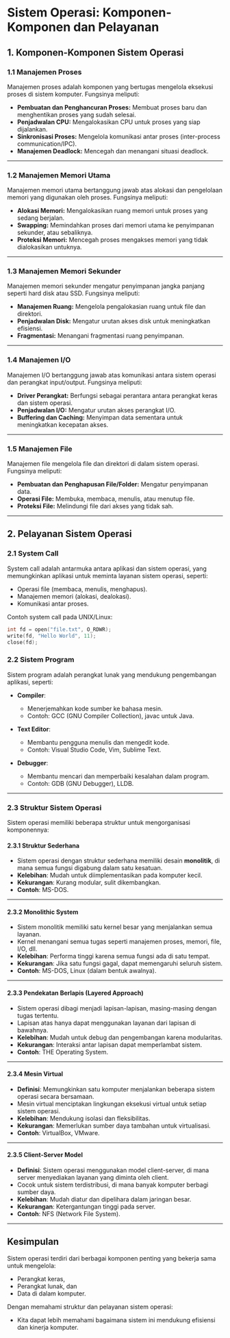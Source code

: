 # Sistem Operasi: Komponen-Komponen dan Pelayanan

## 1. Komponen-Komponen Sistem Operasi

### 1.1 Manajemen Proses
Manajemen proses adalah komponen yang bertugas mengelola eksekusi proses di sistem komputer. Fungsinya meliputi:
- **Pembuatan dan Penghancuran Proses:** Membuat proses baru dan menghentikan proses yang sudah selesai.
- **Penjadwalan CPU:** Mengalokasikan CPU untuk proses yang siap dijalankan.
- **Sinkronisasi Proses:** Mengelola komunikasi antar proses (inter-process communication/IPC).
- **Manajemen Deadlock:** Mencegah dan menangani situasi deadlock.

---

### 1.2 Manajemen Memori Utama
Manajemen memori utama bertanggung jawab atas alokasi dan pengelolaan memori yang digunakan oleh proses. Fungsinya meliputi:
- **Alokasi Memori:** Mengalokasikan ruang memori untuk proses yang sedang berjalan.
- **Swapping:** Memindahkan proses dari memori utama ke penyimpanan sekunder, atau sebaliknya.
- **Proteksi Memori:** Mencegah proses mengakses memori yang tidak dialokasikan untuknya.

---

### 1.3 Manajemen Memori Sekunder
Manajemen memori sekunder mengatur penyimpanan jangka panjang seperti hard disk atau SSD. Fungsinya meliputi:
- **Manajemen Ruang:** Mengelola pengalokasian ruang untuk file dan direktori.
- **Penjadwalan Disk:** Mengatur urutan akses disk untuk meningkatkan efisiensi.
- **Fragmentasi:** Menangani fragmentasi ruang penyimpanan.

---

### 1.4 Manajemen I/O
Manajemen I/O bertanggung jawab atas komunikasi antara sistem operasi dan perangkat input/output. Fungsinya meliputi:
- **Driver Perangkat:** Berfungsi sebagai perantara antara perangkat keras dan sistem operasi.
- **Penjadwalan I/O:** Mengatur urutan akses perangkat I/O.
- **Buffering dan Caching:** Menyimpan data sementara untuk meningkatkan kecepatan akses.

---

### 1.5 Manajemen File
Manajemen file mengelola file dan direktori di dalam sistem operasi. Fungsinya meliputi:
- **Pembuatan dan Penghapusan File/Folder:** Mengatur penyimpanan data.
- **Operasi File:** Membuka, membaca, menulis, atau menutup file.
- **Proteksi File:** Melindungi file dari akses yang tidak sah.

---

## 2. Pelayanan Sistem Operasi

### 2.1 System Call
System call adalah antarmuka antara aplikasi dan sistem operasi, yang memungkinkan aplikasi untuk meminta layanan sistem operasi, seperti:
- Operasi file (membaca, menulis, menghapus).
- Manajemen memori (alokasi, dealokasi).
- Komunikasi antar proses.

Contoh system call pada UNIX/Linux:
```c
int fd = open("file.txt", O_RDWR);
write(fd, "Hello World", 11);
close(fd);
```

### 2.2 Sistem Program
Sistem program adalah perangkat lunak yang mendukung pengembangan aplikasi, seperti:

- **Compiler**: 
  - Menerjemahkan kode sumber ke bahasa mesin.
  - Contoh: GCC (GNU Compiler Collection), javac untuk Java.
  
- **Text Editor**: 
  - Membantu pengguna menulis dan mengedit kode.
  - Contoh: Visual Studio Code, Vim, Sublime Text.

- **Debugger**: 
  - Membantu mencari dan memperbaiki kesalahan dalam program.
  - Contoh: GDB (GNU Debugger), LLDB.

---

### 2.3 Struktur Sistem Operasi
Sistem operasi memiliki beberapa struktur untuk mengorganisasi komponennya:

#### 2.3.1 Struktur Sederhana
- Sistem operasi dengan struktur sederhana memiliki desain **monolitik**, di mana semua fungsi digabung dalam satu kesatuan.
- **Kelebihan**: Mudah untuk diimplementasikan pada komputer kecil.
- **Kekurangan**: Kurang modular, sulit dikembangkan.
- **Contoh**: MS-DOS.

---

#### 2.3.2 Monolithic System
- Sistem monolitik memiliki satu kernel besar yang menjalankan semua layanan.
- Kernel menangani semua tugas seperti manajemen proses, memori, file, I/O, dll.
- **Kelebihan**: Performa tinggi karena semua fungsi ada di satu tempat.
- **Kekurangan**: Jika satu fungsi gagal, dapat memengaruhi seluruh sistem.
- **Contoh**: MS-DOS, Linux (dalam bentuk awalnya).

---

#### 2.3.3 Pendekatan Berlapis (Layered Approach)
- Sistem operasi dibagi menjadi lapisan-lapisan, masing-masing dengan tugas tertentu.
- Lapisan atas hanya dapat menggunakan layanan dari lapisan di bawahnya.
- **Kelebihan**: Mudah untuk debug dan pengembangan karena modularitas.
- **Kekurangan**: Interaksi antar lapisan dapat memperlambat sistem.
- **Contoh**: THE Operating System.

---

#### 2.3.4 Mesin Virtual
- **Definisi**: Memungkinkan satu komputer menjalankan beberapa sistem operasi secara bersamaan.
- Mesin virtual menciptakan lingkungan eksekusi virtual untuk setiap sistem operasi.
- **Kelebihan**: Mendukung isolasi dan fleksibilitas.
- **Kekurangan**: Memerlukan sumber daya tambahan untuk virtualisasi.
- **Contoh**: VirtualBox, VMware.

---

#### 2.3.5 Client-Server Model
- **Definisi**: Sistem operasi menggunakan model client-server, di mana server menyediakan layanan yang diminta oleh client.
- Cocok untuk sistem terdistribusi, di mana banyak komputer berbagi sumber daya.
- **Kelebihan**: Mudah diatur dan dipelihara dalam jaringan besar.
- **Kekurangan**: Ketergantungan tinggi pada server.
- **Contoh**: NFS (Network File System).

---

## Kesimpulan
Sistem operasi terdiri dari berbagai komponen penting yang bekerja sama untuk mengelola:
- Perangkat keras,
- Perangkat lunak, dan
- Data di dalam komputer.

Dengan memahami struktur dan pelayanan sistem operasi:
- Kita dapat lebih memahami bagaimana sistem ini mendukung efisiensi dan kinerja komputer.
